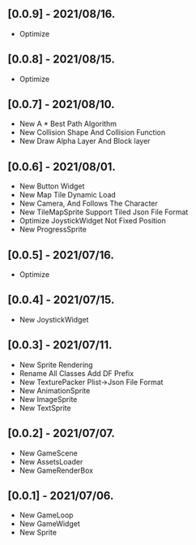 ## [0.0.9] - 2021/08/16.  
* Optimize  

## [0.0.8] - 2021/08/15.
* Optimize  

## [0.0.7] - 2021/08/10.
* New A * Best Path Algorithm  
* New Collision Shape And Collision Function  
* New Draw Alpha Layer And Block layer  

## [0.0.6] - 2021/08/01.
* New Button Widget  
* New Map Tile Dynamic Load  
* New Camera, And Follows The Character  
* New TileMapSprite  Support Tiled Json File Format  
* Optimize JoystickWidget Not Fixed Position   
* New ProgressSprite   

## [0.0.5] - 2021/07/16.
* Optimize  

## [0.0.4] - 2021/07/15.
* New JoystickWidget  

## [0.0.3] - 2021/07/11.
* New Sprite Rendering  
* Rename All Classes Add DF Prefix  
* New TexturePacker Plist->Json File Format  
* New AnimationSprite  
* New ImageSprite  
* New TextSprite  

## [0.0.2] - 2021/07/07.
* New GameScene  
* New AssetsLoader  
* New GameRenderBox  

## [0.0.1] - 2021/07/06.
* New GameLoop  
* New GameWidget  
* New Sprite  